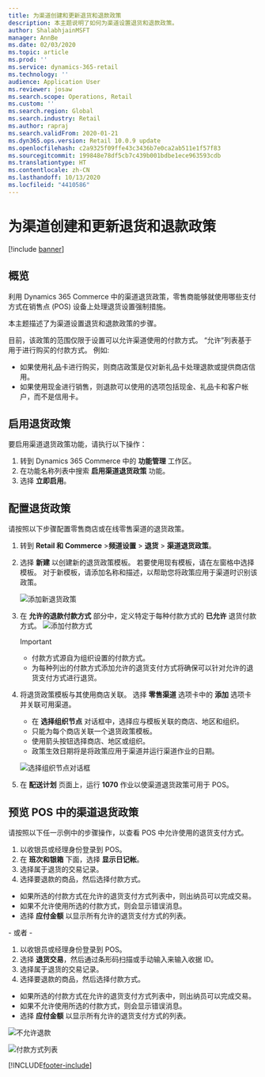 ```yaml
---
title: 为渠道创建和更新退货和退款政策
description: 本主题说明了如何为渠道设置退货和退款政策。
author: ShalabhjainMSFT
manager: AnnBe
ms.date: 02/03/2020
ms.topic: article
ms.prod: ''
ms.service: dynamics-365-retail
ms.technology: ''
audience: Application User
ms.reviewer: josaw
ms.search.scope: Operations, Retail
ms.custom: ''
ms.search.region: Global
ms.search.industry: Retail
ms.author: rapraj
ms.search.validFrom: 2020-01-21
ms.dyn365.ops.version: Retail 10.0.9 update
ms.openlocfilehash: c2a9325f09ffe43c3436b7e0ca2ab511e1f57f83
ms.sourcegitcommit: 199848e78df5cb7c439b001bdbe1ece963593cdb
ms.translationtype: HT
ms.contentlocale: zh-CN
ms.lasthandoff: 10/13/2020
ms.locfileid: "4410586"
---
```

# <a name="create-and-update-a-returns-and-refunds-policy-for-a-channel"></a>为渠道创建和更新退货和退款政策

[!include [banner](includes/banner.md)]

## <a name="overview"></a>概览

利用 Dynamics 365 Commerce 中的渠道退货政策，零售商能够就使用哪些支付方式在销售点 (POS) 设备上处理退货设置强制措施。  

本主题描述了为渠道设置退货和退款政策的步骤。

目前，该政策的范围仅限于设置可以允许渠道使用的付款方式。 “允许”列表基于用于进行购买的付款方式。 例如:

- 如果使用礼品卡进行购买，则商店政策是仅对新礼品卡处理退款或提供商店信用。 
- 如果使用现金进行销售，则退款可以使用的选项包括现金、礼品卡和客户帐户，而不是信用卡。 


## <a name="enable-return-policy"></a>启用退货政策

要启用渠道退货政策功能，请执行以下操作：

1. 转到 Dynamics 365 Commerce 中的 **功能管理** 工作区。
2. 在功能名称列表中搜索 **启用渠道退货政策** 功能。
3. 选择 **立即启用**。 

## <a name="configure-return-policy"></a>配置退货政策

请按照以下步骤配置零售商店或在线零售渠道的退货政策。

1. 转到 **Retail 和 Commerce** \>**频道设置** \> **退货** \> **渠道退货政策**。

2. 选择 **新建** 以创建新的退货政策模板。 若要使用现有模板，请在左窗格中选择模板。 对于新模板，请添加名称和描述，以帮助您将政策应用于渠道时识别该政策。

   ![添加新退货政策](media/Return-policy-page1.png "添加新退货政策")
     
   
3. 在 **允许的退款付款方式** 部分中，定义特定于每种付款方式的 **已允许** 退货付款方式。
   ![添加付款方式](media/Return-policy-page2.PNG "设置每种付款类型允许的付款方式")
   
    > [!IMPORTANT]
    > - 付款方式源自为组织设置的付款方式。
    > - 为每种列出的付款方式添加允许的退货支付方式将确保可以针对允许的退货支付方式进行退货。
    
4. 将退货政策模板与其使用商店关联。 选择 **零售渠道** 选项卡中的 **添加** 选项卡并关联可用渠道。 

    - 在 **选择组织节点** 对话框中，选择应与模板关联的商店、地区和组织。
    - 只能为每个商店关联一个退货政策模板。
    - 使用箭头按钮选择商店、地区或组织。
    - 政策生效日期将是将政策应用于渠道并运行渠道作业的日期。 

    ![选择组织节点对话框](media/Return-policy-page3.PNG "选择组织节点对话框")

5. 在 **配送计划** 页面上，运行 **1070** 作业以使渠道退货政策可用于 POS。

## <a name="preview-the-channel-return-policy-in-the-pos"></a>预览 POS 中的渠道退货政策

请按照以下任一示例中的步骤操作，以查看 POS 中允许使用的退货支付方式。

1. 以收银员或经理身份登录到 POS。
2. 在 **班次和银箱** 下面，选择 **显示日记帐**。
3. 选择属于退货的交易记录。 
4. 选择要退款的商品，然后选择付款方式。  
- 如果所选的付款方式在允许的退货支付方式列表中，则出纳员可以完成交易。
- 如果不允许使用所选的付款方式，则会显示错误消息。
- 选择 **应付金额** 以显示所有允许的退货支付方式的列表。

- 或者 -

1. 以收银员或经理身份登录到 POS。
2. 选择 **退货交易**，然后通过条形码扫描或手动输入来输入收据 ID。 
3. 选择属于退货的交易记录。 
4. 选择要退款的商品，然后选择付款方式。  
- 如果所选的付款方式在允许的退货支付方式列表中，则出纳员可以完成交易。
- 如果不允许使用所选的付款方式，则会显示错误消息。
- 选择 **应付金额** 以显示所有允许的退货支付方式的列表。

![不允许退款](media/Return-policy-page6.png "不允许的退款类型")



![付款方式列表](media/Return-policy-page5.PNG "允许的退款类型")


[!INCLUDE[footer-include](../includes/footer-banner.md)]